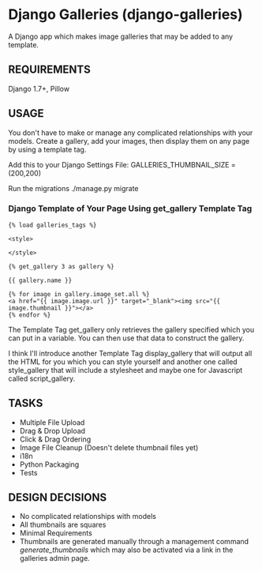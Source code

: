 # Django Galleries (django-galleries)

A Django app which makes image galleries that may be added to any template.

## REQUIREMENTS
Django 1.7+, Pillow

## USAGE
You don't have to make or manage any complicated relationships with your models. Create a gallery, add your images, then display them on any page by using a template tag. 

Add this to your Django Settings File:
GALLERIES_THUMBNAIL_SIZE = (200,200)

Run the migrations
./manage.py migrate

### Django Template of Your Page Using get_gallery Template Tag
```HTML+Django
{% load galleries_tags %}

<style>

</style>

{% get_gallery 3 as gallery %}

{{ gallery.name }}

{% for image in gallery.image_set.all %}
<a href="{{ image.image.url }}" target="_blank"><img src="{{ image.thumbnail }}"></a>
{% endfor %}
```

The Template Tag get_gallery only retrieves the gallery specified which you can put in a variable. You can then use that data to construct the gallery.

I think I'll introduce another Template Tag display_gallery that will output all the HTML for you which you can style yourself and another one called style_gallery that will include a stylesheet and maybe one for Javascript called script_gallery.

## TASKS
-  Multiple File Upload
-  Drag & Drop Upload
-  Click & Drag Ordering
-  Image File Cleanup (Doesn't delete thumbnail files yet)
-  i18n
-  Python Packaging
-  Tests

## DESIGN DECISIONS
-  No complicated relationships with models
-  All thumbnails are squares
-  Minimal Requirements
-  Thumbnails are generated manually through a management command *generate_thumbnails* which may also be activated via a link in the galleries admin page.
